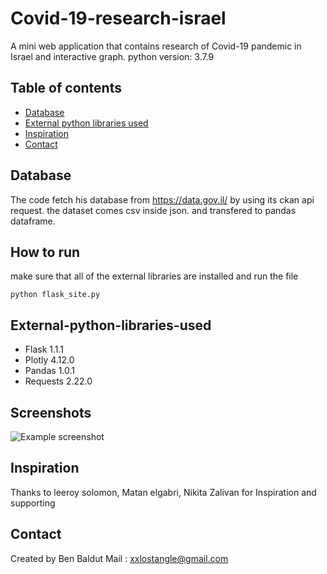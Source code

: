 # Covid-19-research-israel


A mini web application that contains research of Covid-19 pandemic in Israel and interactive graph.
python version: 3.7.9


## Table of contents
* [Database](#Database)
* [External python libraries used](#External-python-libraries-used)
* [Inspiration](#inspiration)
* [Contact](#contact)


## Database
The code fetch his database from https://data.gov.il/ by using its ckan api request.
the dataset comes csv inside json. and transfered to  pandas dataframe.

## How to run
make sure that all of the external libraries are installed and run the file
```
python flask_site.py
```
## External-python-libraries-used
* Flask 1.1.1
* Plotly 4.12.0
* Pandas 1.0.1
* Requests 2.22.0

## Screenshots
![Example screenshot](https://i.postimg.cc/VLw4FsdV/Screenshot-4.png)

## Inspiration
Thanks to leeroy solomon, Matan elgabri, Nikita Zalivan for Inspiration and supporting 

## Contact
Created by Ben Baldut Mail : xxlostangle@gmail.com
